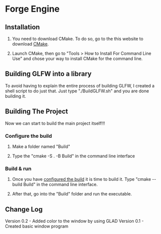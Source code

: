# Forge Engine


## Installation

1. You need to download CMake. To do so, go to the this website to download [CMake](https://cmake.org/download/).

2. Launch CMake, then go to "Tools > How to Install For Command Line Use" and chose your way to install CMake for the command line.

## Building GLFW into a library

To avoid having to explain the entire process of building GLFW, I created a shell script to do just that. Just type "./BuildGLFW.sh" and you are done building it.

## Building The Project

Now we can start to build the main project itself!!!

### Configure the build

1. Make a folder named "Build"

2. Type the "cmake -S . -B Build" in the command line interface

### Build & run

1. Once you have [configured the build](###configure-the-build) it is time to build it. Type "cmake --build Build" in the command line interface.

2. After that, go into the "Build" folder and run the executable.

## Change Log

Version 0.2 - Added color to the window by using GLAD
Version 0.1 - Created basic window program